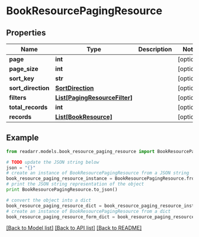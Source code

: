 # BookResourcePagingResource


## Properties
Name | Type | Description | Notes
------------ | ------------- | ------------- | -------------
**page** | **int** |  | [optional] 
**page_size** | **int** |  | [optional] 
**sort_key** | **str** |  | [optional] 
**sort_direction** | [**SortDirection**](SortDirection.md) |  | [optional] 
**filters** | [**List[PagingResourceFilter]**](PagingResourceFilter.md) |  | [optional] 
**total_records** | **int** |  | [optional] 
**records** | [**List[BookResource]**](BookResource.md) |  | [optional] 

## Example

```python
from readarr.models.book_resource_paging_resource import BookResourcePagingResource

# TODO update the JSON string below
json = "{}"
# create an instance of BookResourcePagingResource from a JSON string
book_resource_paging_resource_instance = BookResourcePagingResource.from_json(json)
# print the JSON string representation of the object
print BookResourcePagingResource.to_json()

# convert the object into a dict
book_resource_paging_resource_dict = book_resource_paging_resource_instance.to_dict()
# create an instance of BookResourcePagingResource from a dict
book_resource_paging_resource_form_dict = book_resource_paging_resource.from_dict(book_resource_paging_resource_dict)
```
[[Back to Model list]](../README.md#documentation-for-models) [[Back to API list]](../README.md#documentation-for-api-endpoints) [[Back to README]](../README.md)


